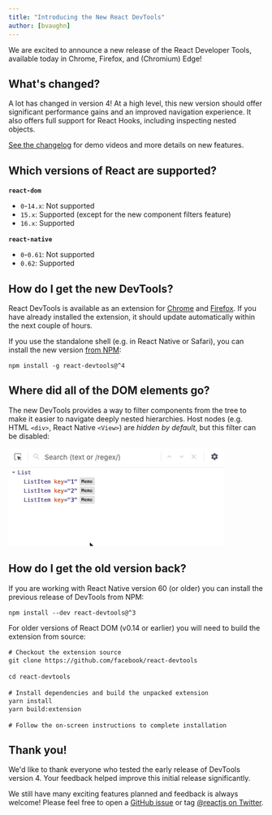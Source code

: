 ```yaml
---
title: "Introducing the New React DevTools"
author: [bvaughn]
---
```

We are excited to announce a new release of the React Developer Tools, available today in Chrome, Firefox, and (Chromium) Edge!

## What's changed?

A lot has changed in version 4!
At a high level, this new version should offer significant performance gains and an improved navigation experience.
It also offers full support for React Hooks, including inspecting nested objects.

[See the changelog](https://github.com/facebook/react/blob/master/packages/react-devtools/CHANGELOG.md#400-release-date-tbd) for demo videos and more details on new features.

## Which versions of React are supported?

**`react-dom`**

* `0`-`14.x`: Not supported
* `15.x`: Supported (except for the new component filters feature)
* `16.x`: Supported

**`react-native`**
* `0`-`0.61`: Not supported
* `0.62`: Supported

## How do I get the new DevTools?

React DevTools is available as an extension for [Chrome](https://chrome.google.com/webstore/detail/react-developer-tools/fmkadmapgofadopljbjfkapdkoienihi?hl=en) and [Firefox](https://addons.mozilla.org/en-US/firefox/addon/react-devtools/).
If you have already installed the extension, it should update automatically within the next couple of hours.

If you use the standalone shell (e.g. in React Native or Safari), you can install the new version [from NPM](https://www.npmjs.com/package/react-devtools):

```shell
npm install -g react-devtools@^4
```

## Where did all of the DOM elements go?

The new DevTools provides a way to filter components from the tree to make it easier to navigate deeply nested hierarchies.
Host nodes (e.g. HTML `<div>`, React Native `<View>`) are *hidden by default*, but this filter can be disabled:

![DevTools component filters](../images/blog/devtools-component-filters.gif)

## How do I get the old version back?

If you are working with React Native version 60 (or older) you can install the previous release of DevTools from NPM:

```shell
npm install --dev react-devtools@^3
```

For older versions of React DOM (v0.14 or earlier) you will need to build the extension from source:

```shell
# Checkout the extension source
git clone https://github.com/facebook/react-devtools

cd react-devtools

# Install dependencies and build the unpacked extension
yarn install
yarn build:extension

# Follow the on-screen instructions to complete installation
```

## Thank you!

We'd like to thank everyone who tested the early release of DevTools version 4.
Your feedback helped improve this initial release significantly.

We still have many exciting features planned and feedback is always welcome!
Please feel free to open a [GitHub issue](https://github.com/facebook/react/issues/new?labels=Component:%20Developer%20Tools) or tag [@reactjs on Twitter](https://twitter.com/reactjs).